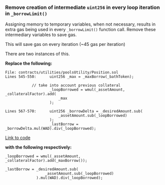 ### Remove creation of intermediate `uint256` in every loop iteration in `_borrowLimit()`
Assigning memory to temporary variables, when not necessary, results in extra gas being used in every `_borrowLimit()` function call. Remove these intermediary variables to save gas.

This will save gas on every iteration (~45 gas per iteration)

There are two instances of this.

__Replace the following:__
```solidity
File: contracts/utilities/poolsUtility/Position.sol
Lines 545-550:      uint256 _max = _maxBorrow(_bathToken);

            // take into account previous collateral
                    _loopBorrowed = wmul(_assetAmount, _collateralFactor).add(
                        _max
                    );

Lines 567-570:      uint256 _borrowDelta = _desiredAmount.sub(
                        _assetAmount.sub(_loopBorrowed)
                    );
                    _lastBorrow = _borrowDelta.mul(WAD).div(_loopBorrowed);
```
[Link to code](https://github.com/code-423n4/2023-04-rubicon/tree/main/contracts/utilities/poolsUtility/Position.sol)

__with the following respectively:__
```solidity
_loopBorrowed = wmul(_assetAmount, _collateralFactor).add(_maxBorrow());

_lastBorrow = _desiredAmount.sub(
                  _assetAmount.sub(_loopBorrowed)
              ).mul(WAD).div(_loopBorrowed);
```